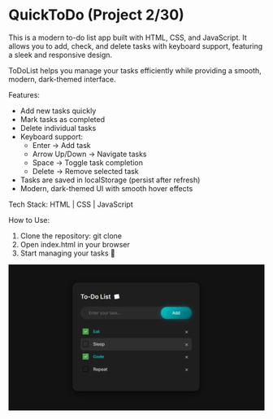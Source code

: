 # QuickToDo (Project 2/30)

This is a modern to-do list app built with HTML, CSS, and JavaScript. It allows you to add, check, and delete tasks with keyboard support, featuring a sleek and responsive design.

ToDoList helps you manage your tasks efficiently while providing a smooth, modern, dark-themed interface.

Features:
- Add new tasks quickly
- Mark tasks as completed
- Delete individual tasks
- Keyboard support:
  - Enter → Add task
  - Arrow Up/Down → Navigate tasks
  - Space → Toggle task completion
  - Delete → Remove selected task
- Tasks are saved in localStorage (persist after refresh)
- Modern, dark-themed UI with smooth hover effects

Tech Stack:
HTML | CSS | JavaScript

How to Use:
1. Clone the repository:
   git clone <your-repo-link>
2. Open index.html in your browser
3. Start managing your tasks 📝

![QuickCalc Screenshot](screenshot.png)

